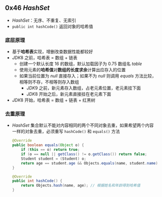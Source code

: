 ## 0x46 $HashSet$

- $HashSet$：无序、不重复、无索引
- `public int hashCode()` 返回对象的哈希值

### 底层原理

- 基于**哈希表**实现，增删改查数据性能都较好
- $JDK8$ 之前，哈希表 = 数组 + 链表
  - 创建一个默认长度 $16$ 的数组，默认加载因子为 $0.75$ 数组名 $table$
  - 使用元素的**哈希值**对**数组的长度求余**计算出应存入的位置
  - 如果当前位置为 $null$ 直接存入；如果不为 $null$ 则调用 $equals$ 方法比较，相等则不存，不相等则存入数组
    - $JDK9$ 之前，新元素存入数组，占老元素位置，老元素挂下面
    - $JDK8$ 开始之后，新元素直接挂在老元素下面
- $JDK8$ 开始，哈希表 = 数组 + 链表 + 红黑树

### 去重原理

- $HashSet$ 集合默认不能对内容相同的两个不同对象去重，如果希望两个内容一样的对象去重，必须重写 `hashCode()` 和 `equals()` 方法
    ```java
    @Override
    public boolean equals(Object o) {
        if (this == o) return true;
        if (o == null || getClass() != o.getClass()) return false;
        Student student = (Student) o;
        return age == student.age && Objects.equals(name, student.name);
    }

    @Override
    public int hashCode() {
        return Objects.hash(name, age); // 根据姓名和年龄得到哈希值
    }
    ```